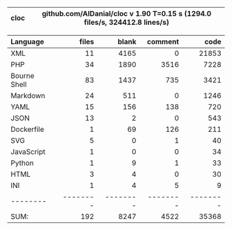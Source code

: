 
cloc|github.com/AlDanial/cloc v 1.90  T=0.15 s (1294.0 files/s, 324412.8 lines/s)
--- | ---

Language|files|blank|comment|code
:-------|-------:|-------:|-------:|-------:
XML|11|4165|0|21853
PHP|34|1890|3516|7228
Bourne Shell|83|1437|735|3421
Markdown|24|511|0|1246
YAML|15|156|138|720
JSON|13|2|0|543
Dockerfile|1|69|126|211
SVG|5|0|1|40
JavaScript|1|0|0|34
Python|1|9|1|33
HTML|3|4|0|30
INI|1|4|5|9
--------|--------|--------|--------|--------
SUM:|192|8247|4522|35368
